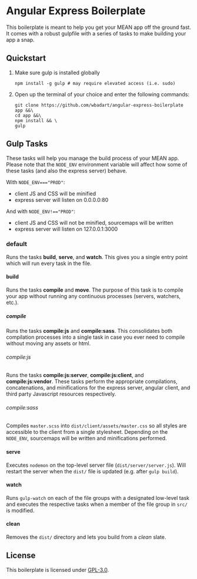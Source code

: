 # Angular Express Boilerplate
This boilerplate is meant to help you get your MEAN app off the ground fast.  It comes with a robust gulpfile with a series of tasks to make building your app a snap.

## Quickstart

1. Make sure gulp is installed globally 

    ```
    npm install -g gulp # may require elevated access (i.e. sudo)
    ```
    
2. Open up the terminal of your choice and enter the following commands:

    ```
    git clone https://github.com/wbadart/angular-express-boilerplate app &&\
    cd app &&\
    npm install && \
    gulp
    ```

## Gulp Tasks
These tasks will help you manage the build process of your MEAN app.  Please note that the `NODE_ENV` environment variable will affect how some of these tasks (and also the express server) behave.

With `NODE_ENV==="PROD"`:

- client JS and CSS will be minified
- express server will listen on 0.0.0.0:80

And with `NODE_ENV!=="PROD"`:

- client JS and CSS will not be minified, sourcemaps will be written
- express server will listen on 127.0.0.1:3000

### default
Runs the tasks **build**, **serve**, and **watch**.  This gives you a single entry point which will run every task in the file.

#### build
Runs the tasks **compile** and **move**.  The purpose of this task is to compile your app without running any continuous processes (servers, watchers, etc.).

##### compile
Runs the tasks **compile:js** and **compile:sass**.  This consolidates both compilation processes into a single task in case you ever need to compile without moving any assets or html.

###### compile:js
Runs the tasks **compile:js:server**, **compile:js:client**, and **compile:js:vendor**.  These tasks perform the appropriate compilations, concatenations, and minifications for the express server, angular client, and third party Javascript resources respectively.

###### compile:sass
Compiles `master.scss` into `dist/client/assets/master.css` so all styles are accessible to the client from a single stylesheet.  Depending on the `NODE_ENV`, sourcemaps will be written and minifications performed.

#### serve
Executes `nodemon` on the top-level server file (`dist/server/server.js`).  Will restart the server when the `dist/` file is updated (e.g. after `gulp build`).

#### watch
Runs `gulp-watch` on each of the file groups with a designated low-level task and executes the respective tasks when a member of the file group in `src/` is modified.

#### clean
Removes the `dist/` directory and lets you build from a *clean* slate.

## License
This boilerplate is licensed under [GPL-3.0](https://www.gnu.org/licenses/gpl-3.0.txt).

